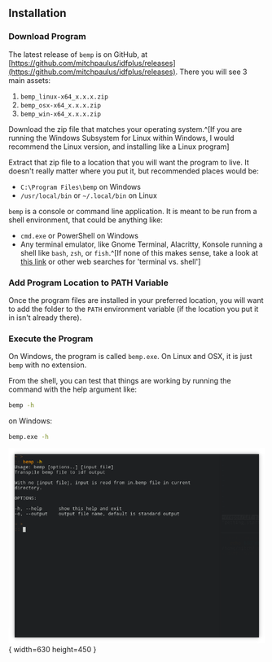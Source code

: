 ## Installation

### Download Program

The latest release of `bemp` is on GitHub, at
[https://github.com/mitchpaulus/idfplus/releases](https://github.com/mitchpaulus/idfplus/releases).
There you will see 3 main assets:

1. `bemp_linux-x64_x.x.x.zip`
2. `bemp_osx-x64_x.x.x.zip`
3. `bemp_win-x64_x.x.x.zip`

Download the zip file that matches your operating system.^[If you are
running the Windows Subsystem for Linux within Windows, I would
recommend the Linux version, and installing like a Linux program]

Extract that zip file to a location that you will want the program to
live. It doesn't really matter where you put it, but recommended places
would be:

- `C:\Program Files\bemp` on Windows
- `/usr/local/bin` or `~/.local/bin` on Linux

`bemp` is a console or command line application. It is meant to be run
from a shell environment, that could be anything like:

- `cmd.exe` or PowerShell on Windows
- Any terminal emulator, like Gnome Terminal, Alacritty, Konsole running
  a shell like `bash`, `zsh`, or `fish`.^[If none of this makes sense,
  take a look at [this
  link](https://www.unixsheikh.com/articles/the-terminal-the-console-and-the-shell-what-are-they.html)
  or other web searches for 'terminal vs. shell']


### Add Program Location to PATH Variable

Once the program files are installed in your preferred location, you
will want to add the folder to the `PATH` environment variable (if the
location you put it in isn't already there).


### Execute the Program

On Windows, the program is called `bemp.exe`. On Linux and OSX, it is
just `bemp` with no extension.

From the shell, you can test that things are working by running the
command with the help argument like:

```sh
bemp -h
```

on Windows:

```sh
bemp.exe -h
```

![Output from help command](img/help_output.png){ width=630 height=450 }
